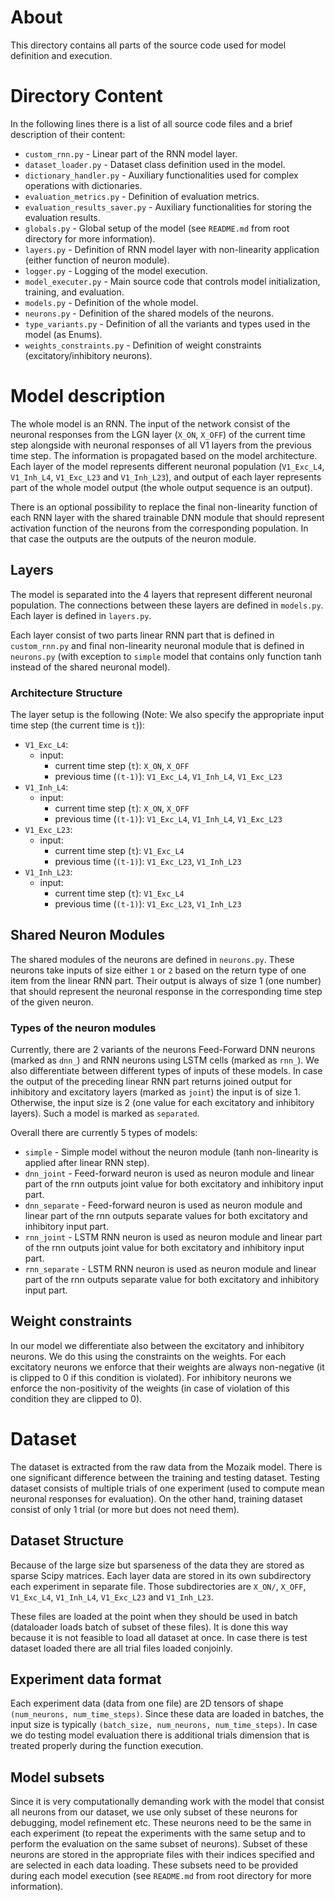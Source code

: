 # About
This directory contains all parts of the source code used for model 
definition and execution.

# Directory Content
In the following lines there is a list of all source code files and a
brief description of their content:

- `custom_rnn.py` - Linear part of the RNN model layer.
- `dataset_loader.py` - Dataset class definition used in the model.
- `dictionary_handler.py` - Auxiliary functionalities used for complex operations with dictionaries.
- `evaluation_metrics.py` - Definition of evaluation metrics.
- `evaluation_results_saver.py` - Auxiliary functionalities for storing the evaluation results.
- `globals.py` - Global setup of the model (see `README.md` from root directory for more information).
- `layers.py` - Definition of RNN model layer with non-linearity application (either function of neuron module).
- `logger.py` - Logging of the model execution.
- `model_executer.py` - Main source code that controls model initialization, training, and evaluation.
- `models.py` - Definition of the whole model.
- `neurons.py` - Definition of the shared models of the neurons.
- `type_variants.py` - Definition of all the variants and types used in the model (as Enums).
- `weights_constraints.py` - Definition of weight constraints (excitatory/inhibitory neurons).

# Model description
The whole model is an RNN. The input of the network consist of the 
neuronal responses from the LGN layer (`X_ON`, `X_OFF`) of the current 
time step alongside with neuronal responses of all V1 layers from the 
previous time step. The information is propagated based on the model 
architecture. Each layer of the model represents different 
neuronal population (`V1_Exc_L4`, `V1_Inh_L4`, `V1_Exc_L23` and
`V1_Inh_L23`), and output of each layer represents part of the whole 
model output (the whole output sequence is an output). 

There is an optional possibility to replace the final non-linearity 
function of each RNN layer with the shared trainable DNN module that 
should represent activation function of the neurons from the 
corresponding population. In that case the outputs are the outputs of 
the neuron module.

## Layers
The model is separated into the 4 layers that represent different 
neuronal population. The connections between these layers are defined in 
`models.py`. Each layer is defined in `layers.py`.

Each layer consist of two parts linear RNN part that is defined in 
`custom_rnn.py` and final non-linearity neuronal module that is defined
in `neurons.py` (with exception to `simple` model that contains only
function tanh instead of the shared neuronal model).

### Architecture Structure
The layer setup is the following (Note: We also specify the appropriate
input time step (the current time is `t`)):

- `V1_Exc_L4`:
    - input:
        - current time step (`t`): `X_ON`, `X_OFF`
        - previous time (`(t-1)`): `V1_Exc_L4`, `V1_Inh_L4`, `V1_Exc_L23`
- `V1_Inh_L4`:
    - input:
        - current time step (`t`): `X_ON`, `X_OFF`
        - previous time (`(t-1)`): `V1_Exc_L4`, `V1_Inh_L4`, `V1_Exc_L23`
- `V1_Exc_L23`:
    - input:
        - current time step (`t`): `V1_Exc_L4`
        - previous time (`(t-1)`): `V1_Exc_L23`, `V1_Inh_L23`
- `V1_Inh_L23`:
    - input:
        - current time step (`t`): `V1_Exc_L4`
        - previous time (`(t-1)`): `V1_Exc_L23`, `V1_Inh_L23`

## Shared Neuron Modules
The shared modules of the neurons are defined in `neurons.py`. 
These neurons take inputs of size either `1` or `2` based on the return
type of one item from the linear RNN part. Their output is always of 
size 1 (one number) that should represent the neuronal response in the
corresponding time step of the given neuron.

### Types of the neuron modules
Currently, there are 2 variants of the neurons Feed-Forward DNN neurons
(marked as `dnn_`) and RNN neurons using LSTM cells (marked as `rnn_`). 
We also differentiate between different types of inputs of these 
models. In case the output of the preceding linear RNN part returns
joined output for inhibitory and excitatory layers (marked as `joint`)
the input is of size 1. Otherwise, the input size is 2 (one value for 
each excitatory and inhibitory layers). Such a model is marked as 
`separated`.

Overall there are currently 5 types of models:
- `simple` - Simple model without the neuron module (tanh non-linearity is applied after linear RNN step).
- `dnn_joint` - Feed-forward neuron is used as neuron module and linear part of the rnn outputs joint value for both excitatory and inhibitory input part.
- `dnn_separate` - Feed-forward neuron is used as neuron module and linear part of the rnn outputs separate values for both excitatory and inhibitory input part.
- `rnn_joint` - LSTM RNN neuron is used as neuron module and linear part of the rnn outputs joint value for both excitatory and inhibitory input part.
- `rnn_separate` - LSTM RNN neuron is used as neuron module and linear part of the rnn outputs separate value for both excitatory and inhibitory input part.

## Weight constraints
In our model we differentiate also between the excitatory and inhibitory
neurons. We do this using the constraints on the weights. For each
excitatory neurons we enforce that their weights are always non-negative
(it is clipped to 0 if this condition is violated). For inhibitory 
neurons we enforce the non-positivity of the weights (in case of 
violation of this condition they are clipped to 0).

# Dataset
The dataset is extracted from the raw data from the Mozaik model. There
is one significant difference between the training and testing dataset.
Testing dataset consists of multiple trials of one experiment 
(used to compute mean neuronal responses for evaluation). On the other 
hand, training dataset consist of only 1 trial (or more but does not 
need them).

## Dataset Structure
Because of the large size but sparseness of the data they are stored as
sparse Scipy matrices. Each layer data are stored in its own 
subdirectory each experiment in separate file. 
Those subdirectories are `X_ON/`, `X_OFF`, `V1_Exc_L4`, `V1_Inh_L4`,
`V1_Exc_L23` and `V1_Inh_L23`. 

These files are loaded at the point when they should be used in batch
(dataloader loads batch of subset of these files). It is done this way 
because it is not feasible to load all dataset at once. In case there 
is test dataset loaded there are all trial files loaded conjoinly.

## Experiment data format
Each experiment data (data from one file) are 2D tensors of shape 
`(num_neurons, num_time_steps)`. Since these data are loaded in batches,
the input size is typically `(batch_size, num_neurons, num_time_steps)`.
In case we do testing model evaluation there is additional trials 
dimension that is treated properly during the function execution.

## Model subsets
Since it is very computationally demanding work with the model that 
consist all neurons from our dataset, we use only subset of these neurons
for debugging, model refinement etc. These neurons need to be the same
in each experiment (to repeat the experiments with the same setup and
to perform the evaluation on the same subset of neurons). Subset of these
neurons are stored in the appropriate files with their indices specified
and are selected in each data loading. These subsets need to be provided
during each model execution (see `README.md` from root directory for 
more information).

